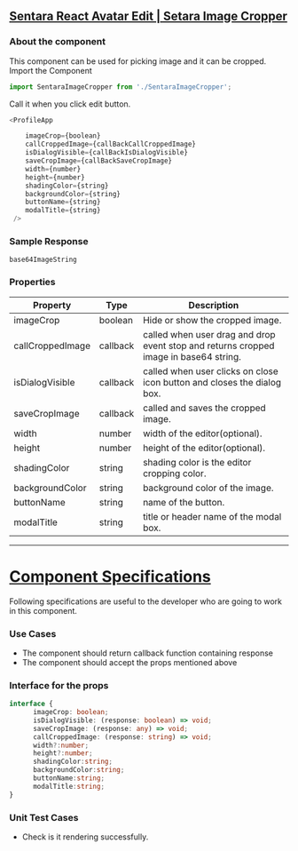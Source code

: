 ## <ins>Sentara React Avatar Edit | Setara Image Cropper</ins>

### About the component
This component can be used for picking image and it can be cropped.
Import the Component

```ts
import SentaraImageCropper from './SentaraImageCropper';
```

Call it when you click edit button.

```ts
<ProfileApp

    imageCrop={boolean}
    callCroppedImage={callBackCallCroppedImage}
    isDialogVisible={callBackIsDialogVisible}
    saveCropImage={callBackSaveCropImage} 
    width={number}
    height={number}
    shadingColor={string}
    backgroundColor={string}
    buttonName={string}
    modalTitle={string}
 />
```

### Sample Response

```
base64ImageString

```

  ### Properties
Property | Type | Description
--- | --- | ---
imageCrop | boolean | Hide or show the cropped image.
callCroppedImage | callback | called when user drag and drop event stop and returns cropped image in base64 string.
isDialogVisible | callback | called when user clicks on close icon button and closes the dialog box.
saveCropImage | callback | called and saves the cropped image.
width | number | width of the editor(optional).
height | number | height of the editor(optional).
shadingColor | string | shading color is the editor cropping color.
backgroundColor | string | background color of the image.
buttonName | string | name of the button.
modalTitle | string | title or header name of the modal box.

---

# <ins>Component Specifications</ins>
Following specifications are useful to the developer who are going to work in this component.

### Use Cases
- The component should return callback function containing response
- The component should accept the props mentioned above

### Interface for the props

```ts
interface {
      imageCrop: boolean;
      isDialogVisible: (response: boolean) => void;
      saveCropImage: (response: any) => void;
      callCroppedImage: (response: string) => void;
      width?:number;
      height?:number;
      shadingColor:string;
      backgroundColor:string;
      buttonName:string;
      modalTitle:string;
}
```

### Unit Test Cases
- Check is it rendering successfully.